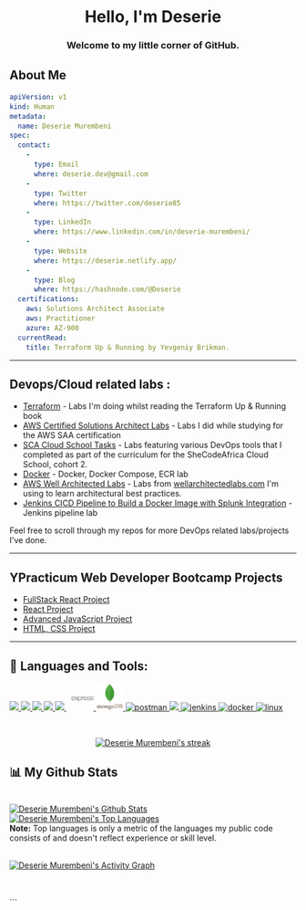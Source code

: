 <h1 align="center">Hello, I'm Deserie</h1>
<h3 align="center">Welcome to my little corner of GitHub. </h3>

<h2 align="left">About Me</h2>

```yaml
apiVersion: v1
kind: Human
metadata:
  name: Deserie Murembeni
spec:
  contact:
    -
      type: Email
      where: deserie.dev@gmail.com
    -
      type: Twitter
      where: https://twitter.com/deserie85
    -
      type: LinkedIn
      where: https://www.linkedin.com/in/deserie-murembeni/
    -
      type: Website
      where: https://deserie.netlify.app/
    -
      type: Blog
      where: https://hashnode.com/@Deserie
  certifications:
    aws: Solutions Architect Associate
    aws: Practitioner
    azure: AZ-900
  currentRead:
    title: Terraform Up & Running by Yevgeniy Brikman.
```

---

## Devops/Cloud related labs :

- [Terraform](https://github.com/deserie-dev/Terraform_Labs) -
  Labs I'm doing whilst reading the Terraform Up & Running book
- [AWS Certified Solutions Architect Labs](https://github.com/deserie-dev/AWS_CSA_Labs) -
  Labs I did while studying for the AWS SAA certification
- [SCA Cloud School Tasks](https://github.com/deserie-dev/SCA-Cloud-School-Tasks) -
  Labs featuring various DevOps tools that I completed as part of the curriculum for the SheCodeAfrica Cloud School, cohort 2.
- [Docker](https://github.com/deserie-dev/Docker_Practice_02) -
  Docker, Docker Compose, ECR lab
- [AWS Well Architected Labs](https://github.com/deserie-dev/AWS-Well-Architected-Labs) -
  Labs from [wellarchitectedlabs.com](https://wellarchitectedlabs.com/) I'm using to learn architectural best practices.
- [Jenkins CICD Pipeline to Build a Docker Image with Splunk Integration](https://github.com/deserie-dev/Devops-Jenkins-Docker-Splunk) -
  Jenkins pipeline lab

Feel free to scroll through my repos for more DevOps related labs/projects I've done.

---

## YPracticum Web Developer Bootcamp Projects

- [FullStack React Project](https://github.com/deserie-dev/react-around-api-full)
- [React Project](https://github.com/deserie-dev/job-hunt-frontend)
- [Advanced JavaScript Project](https://github.com/deserie-dev/web_project_4)
- [HTML, CSS Project](https://github.com/deserie-dev/web_project_3)

---

## 🚀 Languages and Tools:

<p align="left">
    <a href="https://www.w3schools.com/css/" target="_blank"> <img src="https://img.icons8.com/color/48/000000/css3.png"/> </a>
    <a href="https://www.w3.org/html/" target="_blank"> <img src="https://img.icons8.com/color/48/000000/html-5.png"/> </a>
    <a href="https://developer.mozilla.org/en-US/docs/Web/JavaScript" target="_blank"> <img src="https://img.icons8.com/color/48/000000/javascript.png"/> </a>
    <a href="https://reactjs.org/" target="_blank"> <img src="https://img.icons8.com/color/48/000000/react-native.png"/> </a>
    <a style="padding-right:8px;" href="https://nodejs.org" target="_blank"> <img src="https://img.icons8.com/color/48/000000/nodejs.png"/> </a>
    <a href="https://expressjs.com" target="_blank"> <img src="https://raw.githubusercontent.com/devicons/devicon/master/icons/express/express-original-wordmark.svg" alt="express" width="40" height="40"/> </a>
    <a href="https://www.mongodb.com/" target="_blank"> <img src="https://raw.githubusercontent.com/devicons/devicon/master/icons/mongodb/mongodb-original-wordmark.svg" alt="mongodb" width="48" height="48"/> </a>
    <a href="https://postman.com" target="_blank"> <img src="https://www.vectorlogo.zone/logos/getpostman/getpostman-icon.svg" alt="postman" width="45" height="45"/> </a>
    <a href="https://git-scm.com/" target="_blank"> <img src="https://img.icons8.com/color/48/000000/git.png"/> </a>
    <a href="https://www.jenkins.io" target="_blank"> <img src="https://www.vectorlogo.zone/logos/jenkins/jenkins-icon.svg" alt="jenkins" width="48" height="48"/> </a>
    <a href="https://www.docker.com" target="_blank"> <img src="https://img.icons8.com/fluency/48/000000/docker.png" alt="docker" width="48" height="48"/> </a>
    <a href="https://www.linux.com" target="_blank"> <img src="https://img.icons8.com/color/48/000000/linux.png" alt="linux" width="48" height="48"/> </a>
</p>

<!-- [![React Badge](https://img.shields.io/badge/-React-61DBFB?style=for-the-badge&labelColor=black&logo=react&logoColor=61DBFB)](#)  [![Javascript Badge](https://img.shields.io/badge/-Javascript-F0DB4F?style=for-the-badge&labelColor=black&logo=javascript&logoColor=F0DB4F)](#) [![Typescript Badge](https://img.shields.io/badge/-Typescript-007acc?style=for-the-badge&labelColor=black&logo=typescript&logoColor=007acc)](#) [![Nodejs Badge](https://img.shields.io/badge/-Nodejs-3C873A?style=for-the-badge&labelColor=black&logo=node.js&logoColor=3C873A)](#) [![GraphQL Badge](https://img.shields.io/badge/-GraphQl-e535ab?style=for-the-badge&labelColor=black&logo=node.js&logoColor=e535ab)](#) -->
<br/>

<p align="center">
    <a href="https://github.com/deserie-dev/github-readme-streak-stats">
        <img title="🔥 Get streak stats for your profile at git.io/streak-stats" alt="Deserie Murembeni's streak" src="https://github-readme-streak-stats.herokuapp.com/?user=deserie-dev&theme=black-ice&hide_border=true&stroke=0000&background=060A0CD0"/>
    </a>
</p>

## 📊 My Github Stats

  <br/>
    <a href="https://github.com/deserie-dev/github-readme-stats"><img alt="Deserie Murembeni's Github Stats" src="https://github-readme-stats.vercel.app/api?username=deserie-dev&show_icons=true&count_private=true&theme=react&hide_border=true&bg_color=0D1117" /></a>
  <a href="https://github.com/deserie-dev/github-readme-stats"><img alt="Deserie Murembeni's Top Languages" src="https://github-readme-stats.vercel.app/api/top-langs/?username=deserie-dev&langs_count=8&count_private=true&layout=compact&theme=react&hide_border=true&bg_color=0D1117" /></a>
  <br/>
  <b>Note:</b> Top languages is only a metric of the languages my public code consists of and doesn't reflect experience or skill level.

<br/>
<br/>

<a href="https://github.com/SubhamRaoniar28/github-readme-activity-graph"><img alt="Deserie Murembeni's Activity Graph" src="https://activity-graph.herokuapp.com/graph?username=deserie-dev&bg_color=0D1117&color=5BCDEC&line=5BCDEC&point=FFFFFF&hide_border=true" /></a>

<br/>
<br/>
```
